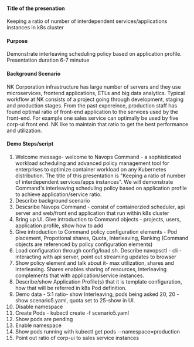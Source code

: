 
#### Title of the presenation
Keeping a ratio of number of interdependent services/applications instances in k8s cluster

#### Purpose
Demonstrate interleaving scheduling policy based on application profile.  Presentation duration 6-7 minutue

#### Background Scenario
NK Corporation infrastructure has large number of servers and they use microservices, frontend applications, ETLs and big data analytics. Typical workflow at NK consists of a project going through development, staging and production stages.  From the past expereince, production staff has found optimal ratio of front-end application to the services used by the front-end.  For example one sales service can optimally be used by five corp-ui front end. NK like to maintain that ratio to get the best performance and utilization.

#### Demo Steps/script
1. Welcome message- welcome to Navops Command - a sophisticated workload scheduling and advanced policy management tool for enterprises to optimize container workload on any Kubernetes distribution.  The title of this presentation is "Keeping a ratio of number of interdependent services/apps instances". We will demonstrate Command's interleaving scheduling policy based on application profile to achieve application/service ratio.
2. Describe background scenario
3. Descsribe Navops Command - consist of containerzied scheduler, api server and web/front end application that run within k8s cluster
4. Bring up UI. Give introduction to Command objects - projects, users, application profile, show how to add
5. Give introduction to Command policy configuration elements - Pod placement, Propotional shares, Quota, Interleaving, Ranking (Command objects are referenced by policy configuration elements)
6. Load configuration through config/load.sh.  Describe navopsctl - cli - interacting with api server, point out streaming updates to browser
7. Show policy element and talk about it- max utilization, shares and interleaving.  Shares enables sharing of resources, interleaving complements that with application/service instances.
8. Describe/show Application Profile(s) that it is template configuration, how that will be referred in k8s Pod definition.  
9. Demo data - 5:1 ratio- show Interleaving, pods being asked 20, 20 - show scenario5.yaml, quota set to 25-show in UI.
10. Disable namespace
11. Create Pods - kubectl create -f scenario5.yaml
12. Show pods are pending
13. Enable namespace
14. Show pods running with kubectl get pods --namespace=production
15. Point out ratio of corp-ui to sales service instances
